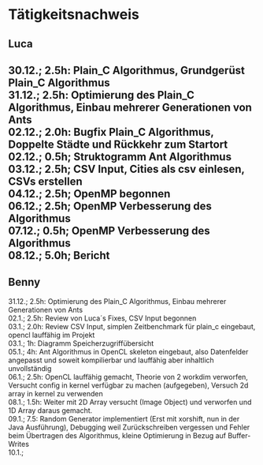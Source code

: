 # Tätigkeitsnachweis

## Luca

30.12.; 2.5h: Plain_C Algorithmus, Grundgerüst Plain_C Algorithmus\
31.12.; 2.5h: Optimierung des Plain_C Algorithmus, Einbau mehrerer Generationen von Ants\
02.12.; 2.0h: Bugfix Plain_C Algorithmus, Doppelte Städte und Rückkehr zum Startort\
02.12.; 0.5h; Struktogramm Ant Algorithmus\
03.12.; 2.5h; CSV Input, Cities als csv einlesen, CSVs erstellen\
04.12.; 2.5h; OpenMP begonnen \
06.12.; 2.5h; OpenMP Verbesserung des Algorithmus\
07.12.; 0.5h; OpenMP Verbesserung des Algorithmus\
08.12.; 5.0h; Bericht
---
## Benny

31.12.; 2.5h: Optimierung des Plain_C Algorithmus, Einbau mehrerer Generationen von Ants  
02.1.; 2.5h: Review von Luca´s Fixes, CSV Input begonnen  
03.1.; 2.0h: Review CSV Input, simplen Zeitbenchmark für plain_c eingebaut, opencl lauffähig im Projekt  
03.1.; 1h: Diagramm Speicherzugriffübersicht  
05.1.; 4h: Ant Algorithmus in OpenCL skeleton eingebaut, also Datenfelder angepasst und soweit kompilierbar und lauffähig aber inhaltlich unvollständig  
06.1.; 2.5h: OpenCL lauffähig gemacht, Theorie von 2 workdim verworfen, Versucht config in kernel verfügbar zu machen (aufgegeben), Versuch 2d array in kernel zu verwenden  
08.1.; 1.5h: Weiter mit 2D Array versucht (Image Object) und verworfen und 1D Array daraus gemacht.  
09.1.; 7.5: Random Generator implementiert (Erst mit xorshift, nun in der Java Ausführung), Debugging weil Zurückschreiben vergessen und Fehler beim Übertragen des Algorithmus, kleine Optimierung in Bezug auf Buffer-Writes  
10.1.; 
